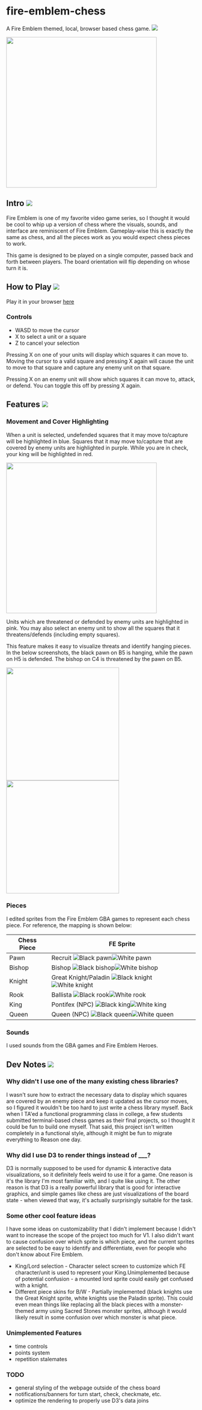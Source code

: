 # fire-emblem-chess
A Fire Emblem themed, local, browser based chess game. ![](https://yangdanny97.github.io/fire-emblem-chess/assets/White/knight.gif)

<img src="https://yangdanny97.github.io/fire-emblem-chess/assets/screenshots/board.png" width="400" height="400" />

## Intro ![](https://yangdanny97.github.io/fire-emblem-chess/assets/White/bishop.gif)

Fire Emblem is one of my favorite video game series, so I thought it would be cool to whip up a version of chess where the visuals, sounds, and interface are reminiscent of Fire Emblem. Gameplay-wise this is exactly the same as chess, and all the pieces work as you would expect chess pieces to work.

This game is designed to be played on a single computer, passed back and forth between players. The board orientation will flip depending on whose turn it is.

## How to Play ![](https://yangdanny97.github.io/fire-emblem-chess/assets/White/rook.gif)
Play it in your browser [here](https://yangdanny97.github.io/fire-emblem-chess/)

### Controls
- WASD to move the cursor
- X to select a unit or a square
- Z to cancel your selection

Pressing X on one of your units will display which squares it can move to. Moving the cursor to a valid square and pressing X again will cause the unit to move to that square and capture any enemy unit on that square.

Pressing X on an enemy unit will show which squares it can move to, attack, or defend. You can toggle this off by pressing X again.

## Features ![](https://yangdanny97.github.io/fire-emblem-chess/assets/White/pawn.gif)

### Movement and Cover Highlighting
When a unit is selected, undefended squares that it may move to/capture will be highlighted in blue. Squares that it may move to/capture that are covered by enemy units are highlighted in purple. While you are in check, your king will be highlighted in red.

<img src="https://yangdanny97.github.io/fire-emblem-chess/assets/screenshots/movement.png" width="400" height="400" />

Units which are threatened or defended by enemy units are highlighted in pink. You may also select an enemy unit to show all the squares that it threatens/defends (including empty squares).

This feature makes it easy to visualize threats and identify hanging pieces. In the below screenshots, the black pawn on B5 is hanging, while the pawn on H5 is defended. The bishop on C4 is threatened by the pawn on B5.

<img src="https://yangdanny97.github.io/fire-emblem-chess/assets/screenshots/hanging.png" width="300" height="300" />
<img src="https://yangdanny97.github.io/fire-emblem-chess/assets/screenshots/hanging2.png" width="300" height="300" />

### Pieces
I edited sprites from the Fire Emblem GBA games to represent each chess piece. For reference, the mapping is shown below:

| Chess Piece | FE Sprite              |
|-------------|------------------------|
| Pawn        | Recruit  ![Black pawn](https://yangdanny97.github.io/fire-emblem-chess/assets/Black/pawn.gif)![White pawn](https://yangdanny97.github.io/fire-emblem-chess/assets/White/pawn.gif)|
| Bishop      | Bishop   ![Black bishop](https://yangdanny97.github.io/fire-emblem-chess/assets/Black/bishop.gif)![White bishop](https://yangdanny97.github.io/fire-emblem-chess/assets/White/bishop.gif)| |
| Knight      | Great Knight/Paladin  ![Black knight](https://yangdanny97.github.io/fire-emblem-chess/assets/Black/knight.gif)![White knight](https://yangdanny97.github.io/fire-emblem-chess/assets/White/knight.gif)||
| Rook        | Ballista  ![Black rook](https://yangdanny97.github.io/fire-emblem-chess/assets/Black/rook.gif)![White rook](https://yangdanny97.github.io/fire-emblem-chess/assets/White/rook.gif)||
| King        | Pontifex (NPC)  ![Black king](https://yangdanny97.github.io/fire-emblem-chess/assets/Black/king.gif)![White king](https://yangdanny97.github.io/fire-emblem-chess/assets/White/king.gif)||
| Queen       | Queen (NPC)  ![Black queen](https://yangdanny97.github.io/fire-emblem-chess/assets/Black/queen.gif)![White queen](https://yangdanny97.github.io/fire-emblem-chess/assets/White/queen.gif)||

### Sounds
I used sounds from the GBA games and Fire Emblem Heroes.

## Dev Notes ![](https://yangdanny97.github.io/fire-emblem-chess/assets/White/king.gif)

### Why didn't I use one of the many existing chess libraries?

I wasn't sure how to extract the necessary data to display which squares are covered by an enemy piece and keep it updated as the cursor moves, so I figured it wouldn't be too hard to just write a chess library myself. Back when I TA'ed a functional programming class in college, a few students submitted terminal-based chess games as their final projects, so I thought it could be fun to build one myself. That said, this project isn't written completely in a functional style, although it might be fun to migrate everything to Reason one day.

### Why did I use D3 to render things instead of ___?

D3 is normally supposed to be used for dynamic & interactive data visualizations, so it definitely feels weird to use it for a game. One reason is it's the library I'm most familiar with, and I quite like using it. The other reason is that D3 is a really powerful library that is good for interactive graphics, and simple games like chess are just visualizations of the board state - when viewed that way, it's actually surprisingly suitable for the task.

### Some other cool feature ideas
I have some ideas on customizability that I didn't implement because I didn't want to increase the scope of the project too much for V1. I also didn't want to cause confusion over which sprite is which piece, and the current sprites are selected to be easy to identify and differentiate, even for people who don't know about Fire Emblem.
- King/Lord selection - Character select screen to customize which FE character/unit is used to represent your King.Unimplemented because of potential confusion - a mounted lord sprite could easily get confused with a knight.
- Different piece skins for B/W - Partially implemented (black knights use the Great Knight sprite, white knights use the Paladin sprite). This could even mean things like replacing all the black pieces with a monster-themed army using Sacred Stones monster sprites, although it would likely result in some confusion over which monster is what piece.

### Unimplemented Features
- time controls
- points system
- repetition stalemates

### TODO
- general styling of the webpage outside of the chess board
- notifications/banners for turn start, check, checkmate, etc.
- optimize the rendering to properly use D3's data joins
